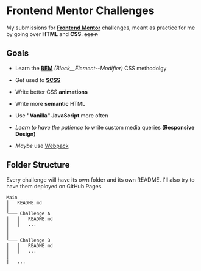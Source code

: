 
# Frontend Mentor Challenges

My submissions for **[Frontend Mentor](https://www.frontendmentor.io)** challenges, meant as practice for me by going over **HTML** and **CSS**. ~~again~~


## Goals

- Learn the **[BEM](https://getbem.com/)** _(Block__Element--Modifier)_ CSS methodolgy
- Get used to **[SCSS](https://sass-lang.com/)**
- Write better CSS **animations**
- Write more **semantic** HTML
- Use **"Vanilla" JavaScript** more often
- *Learn to have the patience* to write custom media queries **(Responsive Design)**

- _Maybe_ use [Webpack](https://webpack.js.org)

## Folder Structure

Every challenge will have its own folder and its own README. I'll also try to have them deployed on GitHub Pages.

```
Main
│   README.md
│   
└─── Challenge A
│   │   README.md
│   │   ...
│   
│   
└─── Challenge B
│   │   README.md
│   │   ...
│   
|   ...
```
